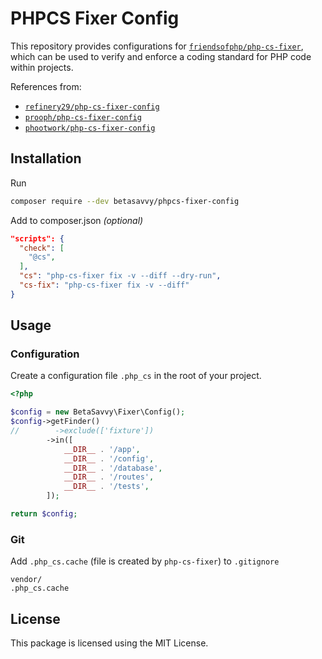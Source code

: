 # PHPCS Fixer Config
This repository provides configurations for [`friendsofphp/php-cs-fixer`](https://github.com/FriendsOfPHP/PHP-CS-Fixer), which can be used to verify and enforce a coding standard for PHP code within projects.

References from:  
- [`refinery29/php-cs-fixer-config`](https://github.com/refinery29/php-cs-fixer-config)
- [`prooph/php-cs-fixer-config`](https://github.com/prooph/php-cs-fixer-config)
- [`phootwork/php-cs-fixer-config`](https://github.com/phootwork/php-cs-fixer-config)

## Installation
Run
```sh
composer require --dev betasavvy/phpcs-fixer-config
```
Add to composer.json _(optional)_
```json
"scripts": {
  "check": [
    "@cs", 
  ],
  "cs": "php-cs-fixer fix -v --diff --dry-run",
  "cs-fix": "php-cs-fixer fix -v --diff"
}
```

## Usage
### Configuration
Create a configuration file `.php_cs` in the root of your project.
```php
<?php

$config = new BetaSavvy\Fixer\Config();
$config->getFinder()
//        ->exclude(['fixture'])
        ->in([
            __DIR__ . '/app',
            __DIR__ . '/config',
            __DIR__ . '/database',
            __DIR__ . '/routes',
            __DIR__ . '/tests',
        ]);

return $config;
```

### Git
Add `.php_cs.cache` (file is created by `php-cs-fixer`) to `.gitignore`
```
vendor/
.php_cs.cache
```

## License
This package is licensed using the MIT License.
